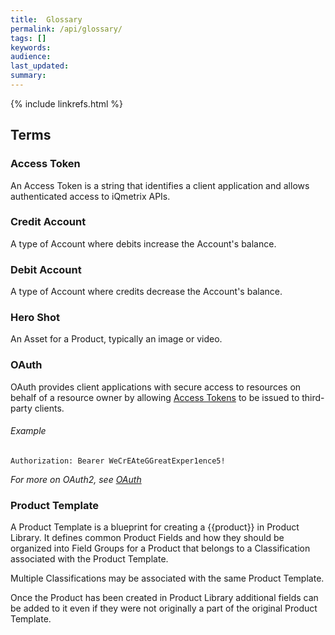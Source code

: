 ```yaml
---
title:  Glossary
permalink: /api/glossary/
tags: []
keywords: 
audience: 
last_updated: 
summary:
---
```


{% include linkrefs.html %}

## Terms

### Access Token

An Access Token is a string that identifies a client application and allows authenticated access to iQmetrix APIs.

### Credit Account

A type of Account where debits increase the Account's balance.

### Debit Account

A type of Account where credits decrease the Account's balance.

### Hero Shot

An Asset for a Product, typically an image or video.

### OAuth

OAuth provides client applications with secure access to resources on behalf of a resource owner by allowing [Access Tokens](#Access-Token) to be issued to third-party clients. 

###### Example

    Authorization: Bearer WeCrEAteGGreatExper1ence5!

*For more on OAuth2, see [OAuth](http://oauth.net/2/)*

### Product Template

A Product Template is a blueprint for creating a {{product}} in Product Library. It defines common Product Fields and how they should be organized into Field Groups for a Product that belongs to a Classification associated with the Product Template. 

Multiple Classifications may be associated with the same Product Template. 

Once the Product has been created in Product Library additional fields can be added to it even if they were not originally a part of the original Product Template.